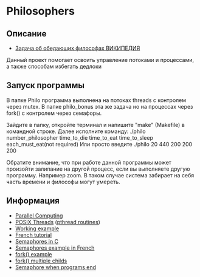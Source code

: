 # Philosophers

##  Описание

* [Задача об обедающих философах ВИКИПЕДИЯ](https://ru.wikipedia.org/wiki/Задача_об_обедающих_философах)

Данный проект помогает освоить управление потоками и процессами, а также способам избегать дедлоки

## Запуск программы 

В папке Philo программа выполнена на потоках threads с контролем через mutex. 
В папке philo_bonus эта же задача но на процессах через fork() с контролем через семафоры.

Зайдите в папку, откройте терминал и напишите "make" (Makefile) в командной строке. 
Далее исполните команду:
./philo number_philosopher time_to_die time_to_eat time_to_sleep each_must_eat(not required)
Или просто введите ./philo 20 440 200 200 200 

Обратите внимание, что при работе данной программы может произойти залипание на другой процесс, если вы выполняете другую программу. Например zoom. В таком случае система забирает на себя часть времени и философы могут умереть.

## Информация

* [Parallel Computing](https://computing.llnl.gov/tutorials/parallel_comp/)
* [POSIX Threads](https://computing.llnl.gov/tutorials/pthreads/) ([pthread routines](https://computing.llnl.gov/tutorials/pthreads/#AppendixA))
* [Working example](https://timmurphy.org/2010/05/04/pthreads-in-c-a-minimal-working-example/)
* [French tutorial](https://franckh.developpez.com/tutoriels/posix/pthreads/)
* [Semaphores in C](http://greenteapress.com/thinkos/html/thinkos012.html)
* [Semaphores example in French](http://jean-luc.massat.perso.luminy.univ-amu.fr/ens/docs/thread-sem.html)
* [fork() example](https://timmurphy.org/2014/04/26/using-fork-in-cc-a-minimum-working-example/)
* [fork() multiple childs](https://stackoverflow.com/questions/876605/multiple-child-process)
* [Semaphore when programs end](https://stackoverflow.com/questions/9537068/sem-close-vs-sem-unlink-when-process-terminates)
